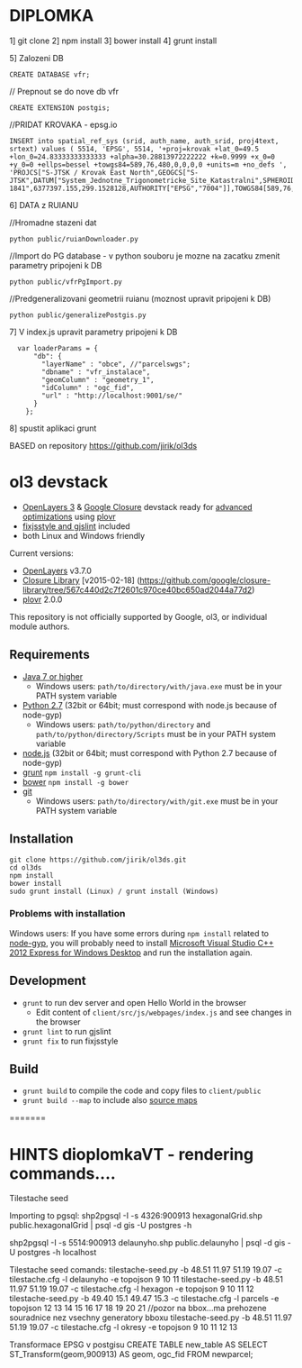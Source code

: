 # DIPLOMKA 
1] git clone
2] npm install
3] bower install
4] grunt install

5] Zalozeni DB
```
CREATE DATABASE vfr;
```

// Prepnout se do nove db vfr
```
CREATE EXTENSION postgis;
```

//PRIDAT KROVAKA - epsg.io
```
INSERT into spatial_ref_sys (srid, auth_name, auth_srid, proj4text, srtext) values ( 5514, 'EPSG', 5514, '+proj=krovak +lat_0=49.5 +lon_0=24.83333333333333 +alpha=30.28813972222222 +k=0.9999 +x_0=0 +y_0=0 +ellps=bessel +towgs84=589,76,480,0,0,0,0 +units=m +no_defs ', 'PROJCS["S-JTSK / Krovak East North",GEOGCS["S-JTSK",DATUM["System_Jednotne_Trigonometricke_Site_Katastralni",SPHEROID["Bessel 1841",6377397.155,299.1528128,AUTHORITY["EPSG","7004"]],TOWGS84[589,76,480,0,0,0,0],AUTHORITY["EPSG","6156"]],PRIMEM["Greenwich",0,AUTHORITY["EPSG","8901"]],UNIT["degree",0.0174532925199433,AUTHORITY["EPSG","9122"]],AUTHORITY["EPSG","4156"]],PROJECTION["Krovak"],PARAMETER["latitude_of_center",49.5],PARAMETER["longitude_of_center",24.83333333333333],PARAMETER["azimuth",30.28813972222222],PARAMETER["pseudo_standard_parallel_1",78.5],PARAMETER["scale_factor",0.9999],PARAMETER["false_easting",0],PARAMETER["false_northing",0],UNIT["metre",1,AUTHORITY["EPSG","9001"]],AXIS["X",EAST],AXIS["Y",NORTH],AUTHORITY["EPSG","5514"]]');
```

6] DATA z RUIANU

//Hromadne stazeni dat
```
python public/ruianDownloader.py 
```

//Import do PG database - v python souboru je mozne na zacatku zmenit parametry pripojeni k DB
```
python public/vfrPgImport.py 
```

//Predgeneralizovani geometrii ruianu (moznost upravit pripojeni k DB)
```
python public/generalizePostgis.py 
```

7] V index.js upravit parametry pripojeni k DB
```
  var loaderParams = {
      "db": {
        "layerName" : "obce", //"parcelswgs";
        "dbname" : "vfr_instalace",
        "geomColumn" : "geometry_1",
        "idColumn" : "ogc_fid",
        "url" : "http://localhost:9001/se/"
      } 
    };
```
8] spustit aplikaci
grunt



BASED on repository https://github.com/jirik/ol3ds
# ol3 devstack

* [OpenLayers 3](ol3js.org) & [Google Closure](https://developers.google.com/closure/) devstack ready for [advanced optimizations](https://developers.google.com/closure/compiler/docs/compilation_levels) using [plovr](https://github.com/bolinfest/plovr)
* [fixjsstyle and gjslint](https://developers.google.com/closure/utilities/docs/linter_howto) included
* both Linux and Windows friendly

Current versions:
* [OpenLayers](http://openlayers.org) v3.7.0
* [Closure Library](https://github.com/google/closure-library) [v2015-02-18] (https://github.com/google/closure-library/tree/567c440d2c7f2601c970ce40bc650ad2044a77d2)
* [plovr](https://github.com/bolinfest/plovr) 2.0.0

This repository is not officially supported by Google, ol3, or individual module authors.

## Requirements
* [Java 7 or higher](http://www.java.com/)
  * Windows users: `path/to/directory/with/java.exe` must be in your PATH system variable
* [Python 2.7](https://www.python.org/downloads/) (32bit or 64bit; must correspond with node.js because of node-gyp)
  * Windows users: `path/to/python/directory` and `path/to/python/directory/Scripts` must be in your PATH system variable
* [node.js](http://nodejs.org/download/) (32bit or 64bit; must correspond with Python 2.7 because of node-gyp)
* [grunt](http://gruntjs.com/) `npm install -g grunt-cli`
* [bower](http://bower.io/) `npm install -g bower`
* [git](http://git-scm.com/downloads)
  * Windows users: `path/to/directory/with/git.exe` must be in your PATH system variable

## Installation
```
git clone https://github.com/jirik/ol3ds.git
cd ol3ds
npm install
bower install
sudo grunt install (Linux) / grunt install (Windows)
```
### Problems with installation
Windows users: If you have some errors during `npm install` related to [node-gyp](https://github.com/TooTallNate/node-gyp), you will probably need to install [Microsoft Visual Studio C++ 2012 Express for Windows Desktop](http://www.microsoft.com/en-us/download/details.aspx?id=34673) and run the installation again.

## Development
* `grunt` to run dev server and open Hello World in the browser
  * Edit content of `client/src/js/webpages/index.js` and see changes in the browser
* `grunt lint` to run gjslint
* `grunt fix` to run fixjsstyle

## Build
* `grunt build` to compile the code and copy files to `client/public`
* `grunt build --map` to include also [source maps](https://developer.chrome.com/devtools/docs/javascript-debugging#source-maps)

=======
# HINTS dioplomkaVT - rendering commands....

Tilestache seed

Importing to pgsql:
shp2pgsql -I -s 4326:900913 hexagonalGrid.shp public.hexagonalGrid | psql -d gis -U postgres -h 

shp2pgsql -I -s 5514:900913 delaunyho.shp public.delaunyho | psql -d gis -U postgres -h localhost

Tilestache seed comands:
tilestache-seed.py -b 48.51 11.97 51.19 19.07 -c tilestache.cfg -l delaunyho -e topojson 9 10 11
tilestache-seed.py -b 48.51 11.97 51.19 19.07 -c tilestache.cfg -l hexagon -e topojson 9 10 11 12
tilestache-seed.py -b 49.40 15.1 49.47 15.3 -c tilestache.cfg -l parcels -e topojson 12 13 14 15 16 17 18 19 20 21
//pozor na bbox...ma prehozene souradnice nez vsechny generatory bboxu
tilestache-seed.py -b  48.51 11.97 51.19 19.07 -c tilestache.cfg -l okresy -e topojson 9 10 11 12 13

Transformace EPSG v postgisu
CREATE TABLE new_table AS 
  SELECT ST_Transform(geom,900913) AS geom, ogc_fid 
  FROM newparcel;
